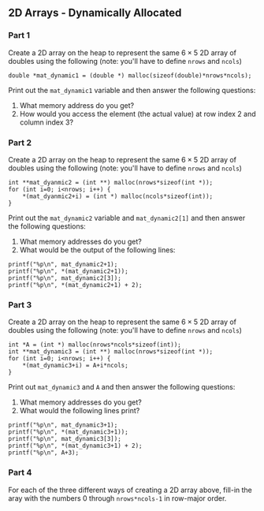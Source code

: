 ## 2D Arrays - Dynamically Allocated

### Part 1

Create a 2D array on the heap to represent the same
$6 \times 5$ 2D array of doubles using the following
(note:  you'll have to define `nrows` and `ncols`)
```
double *mat_dynamic1 = (double *) malloc(sizeof(double)*nrows*ncols);
```
Print out the `mat_dynamic1` variable and then
answer the following questions:
1. What memory address do you get?
2. How would you access the element (the actual value)
   at row index 2 and column index 3?

### Part 2

Create a 2D array on the heap to represent the same
$6 \times 5$ 2D array of doubles using the following
(note:  you'll have to define `nrows` and `ncols`)
```
int **mat_dyanmic2 = (int **) malloc(nrows*sizeof(int *));
for (int i=0; i<nrows; i++) {
    *(mat_dyanmic2+i) = (int *) malloc(ncols*sizeof(int));
}
```

Print out the `mat_dynamic2` variable and `mat_dynamic2[1]`
and then answer the following questions:
1. What memory addresses do you get?
2. What would be the output of the following lines:
```
printf("%p\n", mat_dynamic2+1);
printf("%p\n", *(mat_dynamic2+1));
printf("%p\n", mat_dynamic2[3]);
printf("%p\n", *(mat_dynamic2+1) + 2);
```

### Part 3

Create a 2D array on the heap to represent the same
$6 \times 5$ 2D array of doubles using the following
(note:  you'll have to define `nrows` and `ncols`)
```
int *A = (int *) malloc(nrows*ncols*sizeof(int));
int **mat_dynamic3 = (int **) malloc(nrows*sizeof(int *));
for (int i=0; i<nrows; i++) {
    *(mat_dynamic3+i) = A+i*ncols;
}
```
Print out `mat_dynamic3` and `A`
and then answer the following questions:
1. What memory addresses do you get?
2. What would the following lines print?
```
printf("%p\n", mat_dynamic3+1);
printf("%p\n", *(mat_dynamic3+1));
printf("%p\n", mat_dynamic3[3]);
printf("%p\n", *(mat_dynamic3+1) + 2);
printf("%p\n", A+3);
```

### Part 4

For each of the three different ways of creating a 2D array above,
fill-in the aray with the numbers 0 through `nrows*ncols-1` in row-major order.
<br><br><br>

